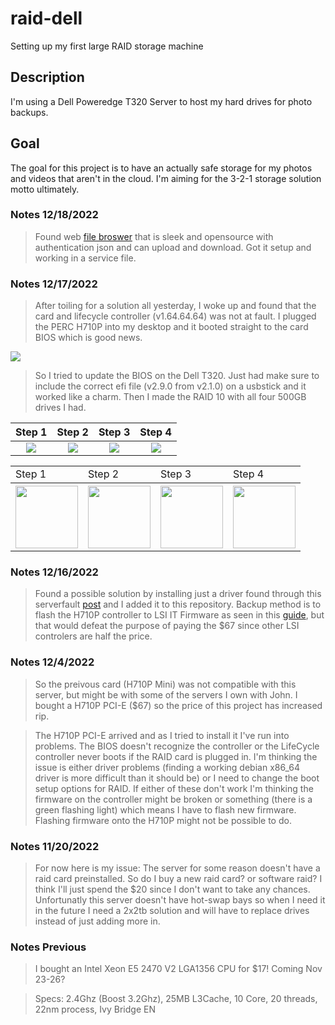# raid-dell
Setting up my first large RAID storage machine
## Description
I'm using a Dell Poweredge T320 Server to host my hard drives for photo backups.
## Goal 
The goal for this project is to have an actually safe storage for my photos and videos that aren't in the cloud. I'm aiming for the 3-2-1 storage solution motto ultimately.

### Notes 12/18/2022
> Found web [file broswer](https://filebrowser.org/) that is sleek and opensource with authentication json and can upload and download. Got it setup and working in a service file. 

### Notes 12/17/2022
> After toiling for a solution all yesterday, I woke up and found that the card and lifecycle controller (v1.64.64.64) was not at fault. I plugged the PERC H710P into my desktop and it booted straight to the card BIOS which is good news.

![](./images/PERCBIOS.png)

> So I tried to update the BIOS on the Dell T320. Just had make sure to include the correct efi file (v2.9.0 from v2.1.0) on a usbstick and it worked like a charm. Then I made the RAID 10 with all four 500GB drives I had. 

Step 1                        |  Step 2                     | Step 3                      | Step 4                      |
:----------------------------:|:---------------------------:|:---------------------------:|:---------------------------:|
![](./images/RAIDstep1.png)   | ![](./images/RAIDstep2.png) | ![](./images/RAIDstep3.png) | ![](./images/RAIDstep4.png) |


<table float="left">
  <tr>
    <td>Step 1</td>
    <td>Step 2</td>
    <td>Step 3</td>
    <td>Step 4</td>
  </tr>
  <tr>
    <th><img src="./images/RAIDstep1.png" width="100px" /></th>
    <th><img src="./images/RAIDstep2.png" width="100px" /> </th>
    <th><img src="./images/RAIDstep3.png" width="100px" /></th>
    <th><img src="./images/RAIDstep4.png" width="100px" /></th>
  </tr>
</table>

### Notes 12/16/2022
>Found a possible solution by installing just a driver found through this serverfault [post](https://serverfault.com/questions/1090959/dell-perc-h750-compatibility-with-debian) and I added it to this repository. Backup method is to flash the H710P controller to LSI IT Firmware as seen in this [guide](https://fohdeesha.com/docs/perc.html), but that would defeat the purpose of paying the $67 since other LSI controlers are half the price.

### Notes 12/4/2022
> So the preivous card (H710P Mini) was not compatible with this server, but might be with some of the servers I own with John. I bought a H710P PCI-E ($67) so the price of this project has increased rip.

> The H710P PCI-E arrived and as I tried to install it I've run into problems. The BIOS doesn't recognize the controller or the LifeCycle controller never boots if the RAID card is plugged in. I'm thinking the issue is either driver problems (finding a working debian x86_64 driver is more difficult than it should be) or I need to change the boot setup options for RAID. If either of these don't work I'm thinking the firmware on the controller might be broken or something (there is a green flashing light) which means I have to flash new firmware. Flashing firmware onto the H710P might not be possible to do.

### Notes 11/20/2022
> For now here is my issue: The server for some reason doesn't have a raid card preinstalled. So do I buy a new raid card? or software raid? I think I'll just spend the $20 since I don't want to take any  chances. Unfortunatly this server doesn't have hot-swap bays so when I need it in the future I need a 2x2tb solution and will have to replace drives instead of just adding more in.
### Notes Previous
> I bought an Intel Xeon E5 2470 V2 LGA1356 CPU for $17! Coming Nov 23-26?

> Specs: 2.4Ghz (Boost 3.2Ghz), 25MB L3Cache, 10 Core, 20 threads, 22nm process, Ivy Bridge EN
